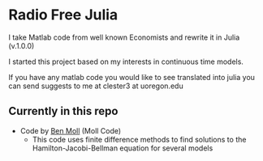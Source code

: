 # Radio Free Julia
I take Matlab code from well known Economists and rewrite it in Julia (v.1.0.0) 

I started this project based on my interests in continuous time models. 

If you have any matlab code you would like to see translated into julia you can send suggests to me at clester3 at uoregon.edu 

## Currently in this repo 
- Code by [Ben Moll](http://www.princeton.edu/~moll/) (Moll Code)  
  - This code uses finite difference methods to find solutions to the Hamilton-Jacobi-Bellman equation for several models 

